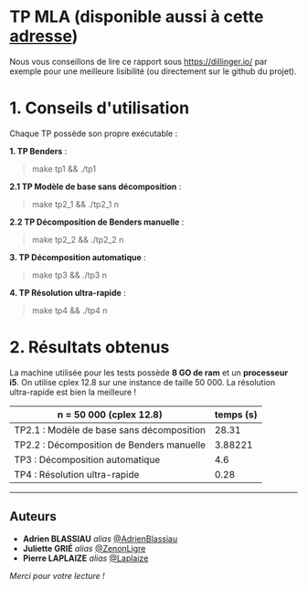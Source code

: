 # TP MLA (disponible aussi à cette [adresse](https://github.com/AdrienBlassiau/PROJET_MLA/tree/master/cplexbenders))

Nous vous conseillons de  lire ce rapport sous https://dillinger.io/ par exemple pour une meilleure lisibilité (ou directement sur le github du projet).

# 1. Conseils d'utilisation

Chaque TP possède son propre exécutable : 

**1. TP Benders** : 
> make tp1 && ./tp1

**2.1 TP Modèle de base sans décomposition** : 
> make tp2_1 && ./tp2_1 n

**2.2 TP Décomposition de Benders manuelle** : 
> make tp2_2 && ./tp2_2 n

**3. TP Décomposition automatique** : 
> make tp3 && ./tp3 n

**4. TP Résolution ultra-rapide** : 
> make tp4 && ./tp4 n

# 2. Résultats obtenus

La machine utilisée pour les tests possède **8 GO de ram** et un **processeur i5**. On utilise cplex 12.8 sur une instance de taille 50 000. La résolution ultra-rapide est bien la meilleure !

| n = 50 000 (cplex 12.8)                   | temps (s) |
|-------------------------------------------|-----------|
| TP2.1 : Modèle de base sans décomposition | 28.31     |
| TP2.2 : Décomposition de Benders manuelle | 3.88221   |
| TP3 : Décomposition automatique           | 4.6       |
| TP4 : Résolution ultra-rapide             | 0.28      |
 
*******************************************************************************

Auteurs
---------------------

* **Adrien BLASSIAU** _alias_ [@AdrienBlassiau](https://github.com/AdrienBlassiau)
* **Juliette GRIÉ** _alias_ [@ZenonLigre](https://github.com/ZenonLigre)
* **Pierre LAPLAIZE** _alias_ [@Laplaize](https://github.com/Laplaize)

*Merci pour votre lecture !*
